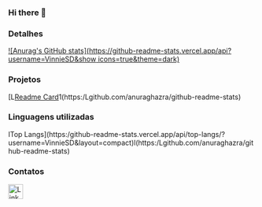 ### Hi there 👋


### Detalhes
[![Anurag's GitHub stats](https://github-readme-stats.vercel.app/api?username=VinnieSD&show icons=true&theme=dark)](https://github.com/anuraghazra/github-readme-stats)
### Projetos
[L[Readme Card](https:/Lgithub-readme-stats.vercel.app/api/pin/Pusername=pedrogithubVinnieSD&repo=Cartorioebac&theme=dark)1(https:/Lgithub.com/anuraghazra/github-readme-stats)
### Linguagens utilizadas
ITop Langs](https:/github-readme-stats.vercel.app/api/top-langs/?username=VinnieSD&layout=compact)l(https:/Lgithub.com/anuraghazra/github-readme-stats)
### Contatos
[<img src= 'https://img.shields.io/badge/LinkedIn-0077B5?style=for-the-badge&logo=linkedin&logoColor=white'
alt='Linkedin' height='30'>](https://www.linkedin.com/in/vinicius-santos-diniz/)
